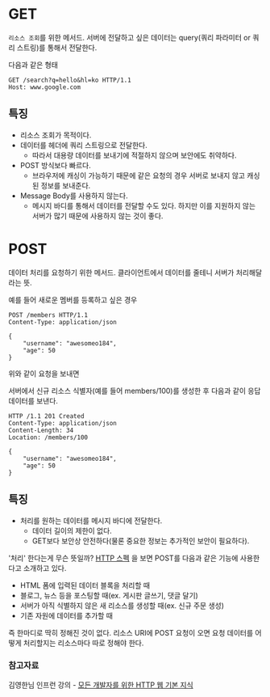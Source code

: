 # GET

`리소스 조회`를 위한 메서드. 서버에 전달하고 싶은 데이터는 query(쿼리 파라미터 or 쿼리 스트링)를 통해서 전달한다.

다음과 같은 형태
```HTTP
GET /search?q=hello&hl=ko HTTP/1.1
Host: www.google.com
```

## 특징

* 리소스 조회가 목적이다.
* 데이터를 헤더에 쿼리 스트링으로 전달한다.
    * 따라서 대용량 데이터를 보내기에 적절하지 않으며 보안에도 취약하다. 
* POST 방식보다 빠르다.
    * 브라우저에 캐싱이 가능하기 때문에 같은 요청의 경우 서버로 보내지 않고 캐싱된 정보를 보내준다.
* Message Body를 사용하지 않는다.
    * 메시지 바디를 통해서 데이터를 전달할 수도 있다. 하지만 이를 지원하지 않는 서버가 많기 때문에 사용하지 않는 것이 좋다.
    

# POST

데이터 처리를 요청하기 위한 메서드. 클라이언트에서 데이터를 줄테니 서버가 처리해달라는 뜻.

예를 들어 새로운 멤버를 등록하고 싶은 경우

```HTTP
POST /members HTTP/1.1
Content-Type: application/json

{
    "username": "awesomeo184",
    "age": 50
}
```
위와 같이 요청을 보내면

서버에서 신규 리소스 식별자(예를 들어 members/100)를 생성한 후 다음과 같이 응답 데이터를 보낸다.

```HTTP
HTTP /1.1 201 Created
Content-Type: application/json
Content-Length: 34
Location: /members/100

{
    "username": "awesomeo184",
    "age": 50
}
```

## 특징
* 처리를 원하는 데이터를 메시지 바디에 전달한다.
    * 데이터 길이의 제한이 없다.
    * GET보다 보안상 안전하다(물론 중요한 정보는 추가적인 보안이 필요하다).

'처리' 한다는게 무슨 뜻일까? [HTTP 스펙](https://datatracker.ietf.org/doc/html/rfc7231#section-4.3.3) 을 보면 POST를 다음과 같은 기능에 사용한다고 소개하고 있다.

* HTML 폼에 입력된 데이터 블록을 처리할 때
* 블로그, 뉴스 등을 포스팅할 때(ex. 게시판 글쓰기, 댓글 달기)
* 서버가 아직 식별하지 않은 새 리소스를 생성할 때(ex. 신규 주문 생성)
* 기존 자원에 데이터를 추가할 때

즉 한마디로 딱히 정해진 것이 없다. 리소스 URI에 POST 요청이 오면 요청 데이터를 어떻게 처리할지는 리소스마다 따로 정해야 한다.


### 참고자료

김영한님 인프런 강의 - [모든 개발자를 위한 HTTP 웹 기본 지식](https://www.inflearn.com/course/http-%EC%9B%B9-%EB%84%A4%ED%8A%B8%EC%9B%8C%ED%81%AC/dashboard)
